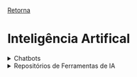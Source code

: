 [Retorna](../README.md)

# Inteligência Artifical

<details>
    <summary>Chatbots</summary>

- São usadas para chat.
  - Isto é, podem ser usadas para tirar dúvidas, resolver questões, dar soluções para algumas tarefas, como códigos, por exemplos, entre outros fins.

- Sites que requerem cadastro para usar
  - [Forefront Chat](https://chat.forefront.ai/)
    - Este site tem a vantagem de possibilitar guardar os chats em pastas, o que é bom para organizar melhor
- Sites que não requerem cadastro para usar
  - [AiSys - ChatGPT 3.5](https://www.aisys.pro/pt/chatgpt/demo)
  - [AiSys - ChatGPT 4.0](https://www.aisys.pro/pt/chatgpt/chat)
  - [AnonChatGPT](https://anonchatgpt.com/)
  - [Chatgptanon.xyz](https://www.chatgptanon.xyz/)
  - [Chatgptonline.icu](https://chatgptonline.icu/chat)
  - [Perplexity Labs](https://labs.perplexity.ai/)
    - Este chat é baseado no Llama, da Meta
</details>

<details>
  <summary>Repositórios de Ferramentas de IA</summary>

- Como o nome diz, são sites que possuem um grande catálogo de IAs, das mais variadas áreas, para ajudar a buscar a que se adequa às suas necessidades.

- Sites
  - [Aisys.Pro](https://www.aisys.pro/pt)
</details>